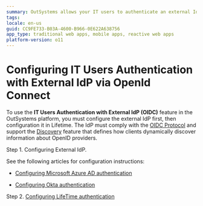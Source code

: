 ```yaml
---
summary: OutSystems allows your IT users to authenticate an external IdP via OpenID Connect.
tags:
locale: en-us
guid: CC9FE733-B03A-4600-B966-0E622A638756
app_type: traditional web apps, mobile apps, reactive web apps
platform-version: o11
---
```


# Configuring IT Users Authentication with External IdP via OpenId Connect

To use the **IT Users Authentication with External IdP (OIDC)** feature in the OutSystems platform, you must configure the external IdP first, then configuration it in Lifetime. The IdP must comply with the [OIDC Protocol](https://openid.net/connect/) and support the [Discovery](https://openid.net/specs/openid-connect-discovery-1_0.html#IssuerDiscovery) feature that defines how clients dynamically discover information about OpenID providers.

Step 1. Configuring External IdP. 

See the following articles for configuration instructions:

* [Configuring Microsoft Azure AD authentication](external-idp-azure.md)

* [Configuring Okta authentication](external-idp-okta.md)

Step 2. [Configuring LifeTime authentication](external-idp-lifetime.md)
